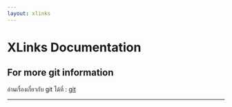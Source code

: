 ```yaml
---
layout: xlinks
---
```


# XLinks Documentation

## For more git information
อ่านเรื่องเกี่ยวกับ git ได้ที่ : [git](https://zell3.github.io/git)


* * *
